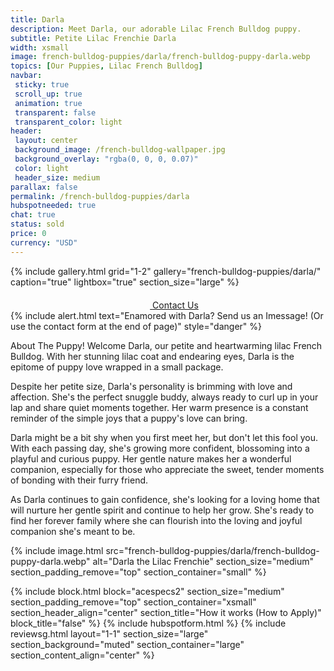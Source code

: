 ```yaml
---
title: Darla
description: Meet Darla, our adorable Lilac French Bulldog puppy.
subtitle: Petite Lilac Frenchie Darla
width: xsmall
image: french-bulldog-puppies/darla/french-bulldog-puppy-darla.webp
topics: [Our Puppies, Lilac French Bulldog]
navbar:
 sticky: true
 scroll_up: true
 animation: true
 transparent: false
 transparent_color: light
header:
 layout: center
 background_image: /french-bulldog-wallpaper.jpg
 background_overlay: "rgba(0, 0, 0, 0.07)"
 color: light
 header_size: medium
parallax: false
permalink: /french-bulldog-puppies/darla
hubspotneeded: true
chat: true
status: sold
price: 0
currency: "USD"
---
```


{% include gallery.html
grid="1-2"
gallery="french-bulldog-puppies/darla/"
caption="true"
lightbox="true"
section_size="large"
%}

<center><a class="uk-button uk-button-danger uk-border-pill uk-button-xlarge my-border-rounded" href="tel:212-739-0182">
    <span data-uk-icon="phone" class="uk-icon">
        <svg width="20" height="20" viewBox="0 0 20 20" xmlns="http://www.w3.org/2000/svg"></svg>
    </span>
    Contact Us
</a>
</center>
{% include alert.html text="Enamored with Darla? Send us an Imessage! (Or use the contact form at the end of page)" style="danger" %}

About The Puppy!
Welcome Darla, our petite and heartwarming lilac French Bulldog. With her stunning lilac coat and endearing eyes, Darla is the epitome of puppy love wrapped in a small package.

Despite her petite size, Darla's personality is brimming with love and affection. She's the perfect snuggle buddy, always ready to curl up in your lap and share quiet moments together. Her warm presence is a constant reminder of the simple joys that a puppy's love can bring.

Darla might be a bit shy when you first meet her, but don't let this fool you. With each passing day, she's growing more confident, blossoming into a playful and curious puppy. Her gentle nature makes her a wonderful companion, especially for those who appreciate the sweet, tender moments of bonding with their furry friend.

As Darla continues to gain confidence, she's looking for a loving home that will nurture her gentle spirit and continue to help her grow. She's ready to find her forever family where she can flourish into the loving and joyful companion she's meant to be.

{% include image.html
src="french-bulldog-puppies/darla/french-bulldog-puppy-darla.webp"
alt="Darla the Lilac Frenchie"
section_size="medium"
section_padding_remove="top"
section_container="small"
%}

{% include block.html
block="acespecs2"
section_size="medium"
section_padding_remove="top"
section_container="xsmall"
section_header_align="center"
section_title="How it works (How to Apply)"
block_title="false"
%}
{% include hubspotform.html %}
{% include reviewsg.html
layout="1-1"
section_size="large"
section_background="muted"
section_container="large"
section_content_align="center"
%}



<script type="application/ld+json">
{
  "@context": "https://schema.org/",
  "@type": "Product",
  "name": "Darla",
  "offers": {
    "@type": "Offer",
    "priceCurrency": "USD",
    "price": "0",
    "availability": "https://schema.org/SoldOut"
  }
}
</script>
